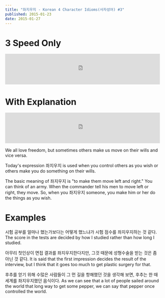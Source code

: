 ```yaml
---
title: "좌지우지 - Korean 4 Character Idioms(사자성어) #3"
published: 2015-01-23
date: 2015-01-27
---
```


#  3 Speed Only

<iframe id="audio_iframe" src="https://www.podbean.com/media/player/7kr2h-535056/initByJs/1/auto/1?skin=4" width="100%" height="100" frameborder="0" scrolling="no"></iframe>

#  With Explanation

<iframe id="audio_iframe" src="https://www.podbean.com/media/player/dthqk-53505b/initByJs/1/auto/1?skin=4" width="100%" height="100" frameborder="0" scrolling="no"></iframe>

We all love freedom, but sometimes others make us move on their wills and vice versa.

Today's expression 좌지우지 is used when you control others as you wish or others make you do something on their wills.

The basic meaning of 좌지우지 is "to make them move left and right." You can think of an army. When the commander tell his men to move left or right, they move. So, when you 좌지우지 someone, you make him or her do the things as you wish.

#  Examples

시험 공부를 얼마나 했는가보다는 어떻게 했느냐가 시험 점수를 좌지우지하는 것 같다.
The score in the tests are decided by how I studied rather than how long I studied.

아무리 첫인상이 면접 결과를 좌지우지한다지만, 그것 때문에 성형수술을 받는 것은 좀 아닌 것 같다.
It is said that the first impression decides the result of the interview, but I think that it goes too much to get plastic surgery for that.

후추를 얻기 위해 수많은 사람들이 그 먼 길을 항해했던 것을 생각해 보면, 후추는 한 때 세계를 좌지우지했던 음식이다.
As we can see that a lot of people sailed around the world that long way to get some pepper, we can say that pepper once controlled the world.